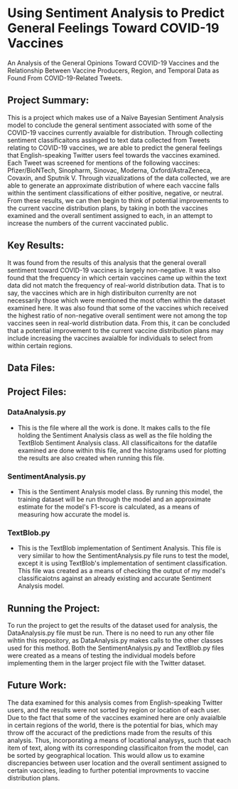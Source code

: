 # Using Sentiment Analysis to Predict General Feelings Toward COVID-19 Vaccines 
An Analysis of the General Opinions Toward COVID-19 Vaccines and the Relationship Between Vaccine Producers, Region, and Temporal Data as Found From COVID-19-Related Tweets.

## Project Summary:
This is a project which makes use of a Naïve Bayesian Sentiment Analysis model to conclude the general sentiment associated with some of the COVID-19 vaccines currently avaialble for distribution. Through collecting sentiment classificaitons assinged to text data collected from Tweets relating to COVID-19 vaccines, we are able to predict the general feelings that English-speaking Twitter users feel towards the vaccines examined. Each Tweet was screened for mentions of the following vaccines: Pfizer/BioNTech, Sinopharm, Sinovac, Moderna, Oxford/AstraZeneca, Covaxin, and Sputnik V. Through vizualizations of the data collected, we are able to generate an approximate distribution of where each vaccine falls within the sentiment classifications of either positive, negative, or neutral. From these results, we can then begin to think of potential improvements to the current vaccine distribution plans, by taking in both the vaccines examined and the overall sentiment assigned to each, in an attempt to increase the numbers of the current vaccinated public. 

## Key Results:
It was found from the results of this analysis that the general overall sentiment toward COVID-19 vaccines is largely non-negative. It was also found that the frequency in which certain vaccines came up within the text data did not match the frequency of real-world distribution data. That is to say, the vaccines which are in high distiribuiton currenlty are not necessarily those which were mentioned the most often within the dataset examined here. It was also found that some of the vaccines which received the highest ratio of non-negative overall sentiment were not among the top vaccines seen in real-world distribution data. From this, it can be concluded that a potential improvement to the current vaccine distribution plans may include increasing the vaccines avaialble for individuals to select from within certain regions. 

## Data Files:

## Project Files:

### DataAnalysis.py 
- This is the file where all the work is done. It makes calls to the file holding the Sentiment Analysis class as well as the file holding the TextBlob Sentiment Analysis class. All classificaitons for the datafile examined are done within this file, and the histograms used for plotting the results are also created when running this file.

### SentimentAnalysis.py 
- This is the Sentiment Analysis model class. By running this model, the training dataset will be run through the model and an approximate estimate for the model's F1-score is calculated, as a means of measuring how accurate the model is.

### TextBlob.py
- This is the TextBlob implementation of Sentiment Analysis. This file is very simiilar to how the SentimentAnalysis.py file runs to test the model, except it is using TextBlob's implementation of sentiment classification. This file was created as a means of checking the output of my model's classificaiotns against an already existing and accurate Sentiment Analysis model. 

## Running the Project:
To run the project to get the results of the dataset used for analysis, the DataAnalysis.py file must be run. There is no need to run any other file wihtin this repository, as DataAnalysis.py makes calls to the other classes used for this method. Both the SentimentAnalysis.py and TextBlob.py files were created as a means of testing the individual models before implementing them in the larger project file with the Twitter dataset. 

## Future Work:
The data examined for this analysis comes from English-speaking Twitter users, and the results were not sorted by region or location of each user. Due to the fact that some of the vaccines examined here are only avaialble in certain regions of the world, there is the potential for bias, which may throw off the accuract of the predictions made from the results of this analysis. Thus, incorporating a means of locational analysys, such that each item of text, along with its corresponding classificaiton from the model, can be sorted by geographical location. This would allow us to examine discrepancies between user location and the overall sentiment assigned to certain vaccines, leading to further potential improvments to vaccine distribution plans.

